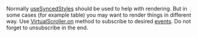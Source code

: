 Normally [useSyncedStyles](https://af-utils.com/virtual/reference/virtual-react.usesyncedstyles.md) should be used to help with rendering.
But in some cases (for example table) you may want to render things in different way.
Use [VirtualScroller.on](https://af-utils.com/virtual/reference/virtual-core.virtualscroller.on.md) method
to subscribe to desired [events](https://af-utils.com/virtual/reference/virtual-core.virtualscrollerevent.md).
Do not forget to unsubscribe in the end.

